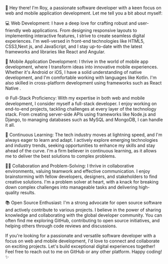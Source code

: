 👋 Hey there! I'm Roy, a passionate software developer with a keen focus on web and mobile application development. Let me tell you a bit about myself:

💻 Web Development: I have a deep love for crafting robust and user-friendly web applications. From designing responsive layouts to implementing interactive features, I strive to create seamless digital experiences. I'm well-versed in front-end technologies like HTML5, CSS3,Next js,  and JavaScript, and I stay up-to-date with the latest frameworks and libraries like React and Angular.

📱 Mobile Application Development: I thrive in the world of mobile app development, where I transform ideas into innovative mobile experiences. Whether it's Android or iOS, I have a solid understanding of native development, and I'm comfortable working with languages like  Kotlin. I'm also skilled in cross-platform development using frameworks such as React Native .

🌐 Full-Stack Proficiency: With my expertise in both web and mobile development, I consider myself a full-stack developer. I enjoy working on end-to-end projects, tackling challenges at every layer of the technology stack. From creating server-side APIs using frameworks like Node.js and Django, to managing databases such as MySQL and MongoDB, I can handle it all.

🚀 Continuous Learning: The tech industry moves at lightning speed, and I'm always eager to learn and adapt. I actively explore emerging technologies and industry trends, seeking opportunities to enhance my skills and stay ahead of the curve. I'm a firm believer in continuous learning, as it allows me to deliver the best solutions to complex problems.

👨‍💻 Collaboration and Problem-Solving: I thrive in collaborative environments, valuing teamwork and effective communication. I enjoy brainstorming with fellow developers, designers, and stakeholders to find creative solutions. I'm a problem solver at heart, with a knack for breaking down complex challenges into manageable tasks and delivering high-quality results.

📚 Open Source Enthusiast: I'm a strong advocate for open source software and actively contribute to various projects. I believe in the power of sharing knowledge and collaborating with the global developer community. You can often find me exploring GitHub, contributing to open source initiatives, and helping others through code reviews and discussions.

If you're looking for a passionate and versatile software developer with a focus on web and mobile development, I'd love to connect and collaborate on exciting projects. Let's build exceptional digital experiences together! Feel free to reach out to me on GitHub or any other platform. Happy coding! ✨
